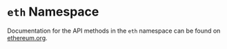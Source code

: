 # `eth` Namespace

Documentation for the API methods in the `eth` namespace can be found on [ethereum.org](https://ethereum.org/en/developers/docs/apis/json-rpc/).
